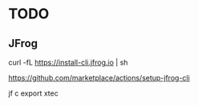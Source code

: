 # TODO


## JFrog

curl -fL https://install-cli.jfrog.io | sh

https://github.com/marketplace/actions/setup-jfrog-cli

jf c export xtec
